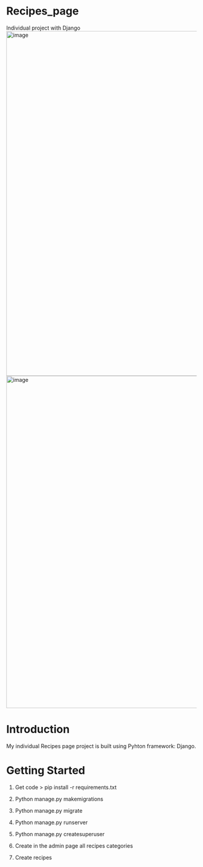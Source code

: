 # Recipes_page
Individual project with Django
<img width="913" alt="image" src="https://user-images.githubusercontent.com/99351981/200850159-30fc78ee-f131-49ca-8118-ca47c458719d.png">
<img width="880" alt="image" src="https://user-images.githubusercontent.com/99351981/200850378-1176366d-f65c-4bd5-98e5-347bc5f813bd.png">



# Introduction

My individual Recipes page project is built using Pyhton framework: Django. 



# Getting Started

1. Get code > pip install -r requirements.txt

2. Python manage.py makemigrations

3. Python manage.py migrate

4. Python manage.py runserver

5. Python manage.py createsuperuser

6. Create in the admin page all recipes categories

7. Create recipes
